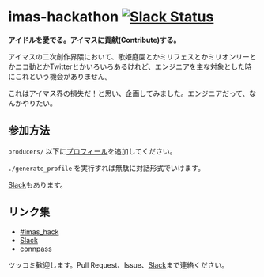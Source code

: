 imas-hackathon [![Slack Status](https://imas-hack.herokuapp.com/badge.svg)](https://imas-hack.herokuapp.com)
===

**アイドルを愛でる。アイマスに貢献(Contribute)する。**

アイマスの二次創作界隈において、歌姫庭園とかミリフェスとかミリオンリーとかニコ動とかTwitterとかいろいろあるけれど、エンジニアを主な対象とした時にこれという機会がありません。

これはアイマス界の損失だ！と思い、企画してみました。エンジニアだって、なんかやりたい。

## 参加方法

`producers/` 以下に[プロフィール](https://github.com/imas/hackathon/wiki/%E3%83%97%E3%83%AD%E3%83%87%E3%83%A5%E3%83%BC%E3%82%B5%E3%83%BC%E8%87%AA%E5%B7%B1%E7%B4%B9%E4%BB%8B%E3%81%AB%E3%81%A4%E3%81%84%E3%81%A6)を追加してください。

`./generate_profile` を実行すれば無駄に対話形式でいけます。

[Slack](https://imas-hack.herokuapp.com/)もあります。

## リンク集

- [#imas\_hack](https://twitter.com/search?f=tweets&q=%23imas_hack&src=typd)
- [Slack](https://imas-hack.herokuapp.com/)
- [connpass](http://imas.connpass.com/)

ツッコミ歓迎します。Pull Request、Issue、[Slack](https://imas-hack.herokuapp.com/)まで連絡ください。
